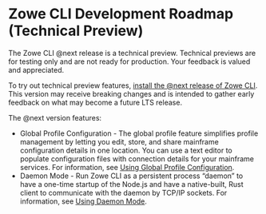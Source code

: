 # Zowe CLI Development Roadmap (Technical Preview)

<Badge text="Technical Preview"/> The Zowe CLI @next release is a technical preview. Technical previews are for testing only and are not ready for production. Your feedback is valued and appreciated.

To try out technical preview features, [install the @next release of Zowe CLI](cli-install-cli-next.md). This version may receive breaking changes and is intended to gather early feedback on what may become a future LTS release.

The @next version features:
* Global Profile Configuration - The global profile feature simplifies profile management by letting you edit, store, and share mainframe configuration details in one location. You can use a text editor to populate configuration files with connection details for your mainframe services. For information, see [Using Global Profile Configuration](cli-using-global-profile-configuration.md).
* Daemon Mode - Run Zowe CLI as a persistent process “daemon” to have a one-time startup of the Node.js and have a native-built, Rust client to communicate with the daemon by TCP/IP sockets. For information, see [Using Daemon Mode](cli-using-daemon-mode.md).
